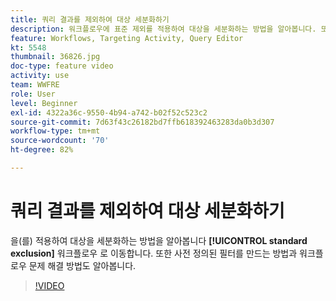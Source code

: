 ```yaml
---
title: 쿼리 결과를 제외하여 대상 세분화하기
description: 워크플로우에 표준 제외를 적용하여 대상을 세분화하는 방법을 알아봅니다. 또한 사전 정의된 필터를 만드는 방법과 워크플로우 문제 해결 방법도 알아봅니다.
feature: Workflows, Targeting Activity, Query Editor
kt: 5548
thumbnail: 36826.jpg
doc-type: feature video
activity: use
team: WWFRE
role: User
level: Beginner
exl-id: 4322a36c-9550-4b94-a742-b02f52c523c2
source-git-commit: 7d63f43c26182bd7ffb618392463283da0b3d307
workflow-type: tm+mt
source-wordcount: '70'
ht-degree: 82%

---
```


# 쿼리 결과를 제외하여 대상 세분화하기

을(를) 적용하여 대상을 세분화하는 방법을 알아봅니다 **[!UICONTROL standard exclusion]** 워크플로우 로 이동합니다. 또한 사전 정의된 필터를 만드는 방법과 워크플로우 문제 해결 방법도 알아봅니다.

>[!VIDEO](https://video.tv.adobe.com/v/36826?quality=12)
